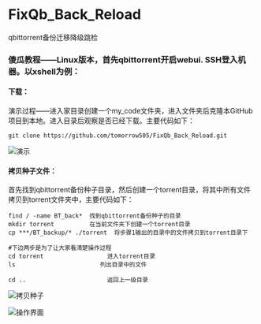 # FixQb_Back_Reload
qbittorrent备份迁移降级跳检

### 傻瓜教程——Linux版本，首先qbittorrent开启webui. SSH登入机器。以xshell为例：

#### 下载：

演示过程——进入家目录创建一个my_code文件夹，进入文件夹后克隆本GitHub项目到本地。进入目录后观察是否已经下载。主要代码如下：

`git clone https://github.com/tomorrow505/FixQb_Back_Reload.git` 

![演示](https://s2.ax1x.com/2020/03/07/3XwjH0.png)

#### 拷贝种子文件：

首先找到qbittorrent备份种子目录，然后创建一个torrent目录，将其中所有文件拷贝到torrent文件夹中，主要代码如下：

```
find / -name BT_back*  找到qbittorrent备份种子的目录
mkdir torrent          在当前文件夹下创建一个torrent目录
cp ***/BT_backup/* ./torrent  将步骤1输出的目录中的文件拷贝到torrent目录下

#下边两步是为了让大家看清楚操作过程
cd torrent                  进入torrent目录  
ls					      列出目录中的文件

cd ..                       返回上一级目录
```

![拷贝种子](https://s2.ax1x.com/2020/03/07/3XBKoV.png)

![操作界面](https://s2.ax1x.com/2020/03/07/3jk9BV.png)
